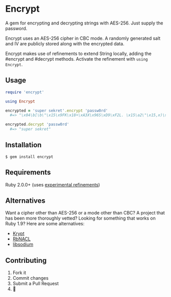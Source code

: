 # Encrypt

A gem for encrypting and decrypting strings with AES-256. Just supply the password.

Encrypt uses an AES-256 cipher in CBC mode. A randomly generated salt and IV are publicly stored along with the encrypted data.

Encrypt makes use of refinements to extend String locally, adding the #encrypt and #decrypt methods. Activate the refinement with `using Encrypt`.

## Usage

```ruby
require 'encrypt'

using Encrypt

encrypted = 'super sekret'.encrypt 'passw0rd'
  #=> "\x04\b[\b\"\x15\x9FK\x18+\xA3X\x96S\xD9\xF2L. \x15\a2\"\x15,x)\xE2\xDA~\xA0\x90M\x06\xB0\xAC&\x89\xEFw\"\x15n\x90\xDCq2\x9B\xA8\x80Ca\xBB\x0F+NT\xD4"

encrypted.decrypt 'passw0rd'
  #=> "super sekret"
```

## Installation

    $ gem install encrypt
    
## Requirements

Ruby 2.0.0+ (uses [experimental refinements](http://www.ruby-doc.org/core-2.0/doc/syntax/refinements_rdoc.html))

## Alternatives

Want a cipher other than AES-256 or a mode other than CBC? A project that has been more thoroughly vetted? Looking for something that works on Ruby 1.9? Here are some alternatives:
* [Krypt](https://github.com/krypt/krypt#readme)
* [RbNACL](https://github.com/cryptosphere/rbnacl#readme)
* [libsodium](https://github.com/jedisct1/libsodium#readme)

## Contributing

1. Fork it
2. Commit changes
3. Submit a Pull Request
4.  :pineapple:
